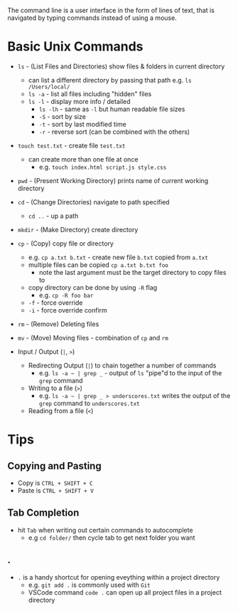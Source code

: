 The command line is a user interface in the form of lines of text, that is navigated by typing commands instead of using a mouse.

# Basic Unix Commands

- `ls` - (List Files and Directories) show files & folders in current directory
    - can list a different directory by passing that path e.g. `ls /Users/local/`
    - `ls -a` - list all files including "hidden" files
    - `ls -l` - display more info / detailed
        - `ls -lh` - same as `-l` but human readable file sizes
        - `-S` - sort by size
        - `-t` - sort by last modified time
        - `-r` - reverse sort (can be combined with the others)
- `touch test.txt` - create file `test.txt`
    - can create more than one file at once 
        - e.g. `touch index.html script.js style.css`
- `pwd` - (Present Working Directory) prints name of current working directory
- `cd` - (Change Directories) navigate to path specified
    - `cd ..` - up a path
- `mkdir` - (Make Directory) create directory
- `cp` - (Copy) copy file or directory
    - e.g. `cp a.txt b.txt` - create new file `b.txt` copied from `a.txt`
    - multiple files can be copied `cp a.txt b.txt foo`
        - note the last argument must be the target directory to copy files to
    - copy directory can be done by using `-R` flag
        - e.g. `cp -R foo bar`
    - `-f` - force override
    - `-i` - force override confirm 
- `rm` - (Remove) Deleting files
- `mv` - (Move) Moving files - combination of `cp` and `rm`

- Input / Output (`|`, `>`)
    - Redirecting Output (`|`) to chain together a number of commands
        - e.g. `ls -a ~ | grep _` - output of `ls` "pipe"d to the input of the `grep` command
    - Writing to a file (`>`)
        - e.g. `ls -a ~ | grep _ > underscores.txt` writes the output of the `grep` command  to `underscores.txt`
    - Reading from a file (`<`)

# Tips

## Copying and Pasting

- Copy is `CTRL + SHIFT + C`
- Paste is `CTRL + SHIFT + V`

## Tab Completion

- hit `Tab` when writing out certain commands to autocomplete
    - e.g `cd folder/` then cycle tab to get next folder you want

## .

- `.` is a handy shortcut for opening eveything within a project directory
    - e.g. `git add .` is commonly used with `Git`
    - VSCode command `code .` can open up all project files in a project directory